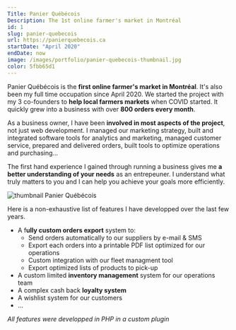 ```yaml
---
Title: Panier Québécois
Description: The 1st online farmer's market in Montréal
id: 1
slug: panier-quebecois
url: https://panierquebecois.ca
startDate: "April 2020"
endDate: now
image: /images/portfolio/panier-quebecois-thumbnail.jpg
color: 5fbb65d1
---
```


Panier Québécois is the **first online farmer's market in Montréal**. It's also been my full time occupation since April 2020. We started the project with my 3 co-founders to **help local farmers markets** when COVID started. It quickly grew into a business with over **800 orders every month**.

As a business owner, I have been **involved in most aspects of the project**, not just web development. I managed our marketing strategy, built and integrated software tools for analytics and marketing, managed customer service, prepared and delivered orders, built tools to optimize operations and purchasing...

The first hand experience I gained through running a business gives me **a better understanding of your needs** as an entrepeuner. I understand what truly matters to you and I can help you achieve your goals more efficiently.

![thumbnail Panier Québécois](/images/portfolio/panier-quebecois-thumbnail.jpg)

Here is a non-exhaustive list of features I have developped over the last few years.
- A f**ully custom orders export** system to:
  - Send orders automatically to our suppliers by e-mail & SMS
  - Export each orders into a printable PDF list optimized for our operations
  - Custom integration with our fleet managment tool 
  - Export optimized lists of products to pick-up
- A custom limited **inventory management** system for our operations team
- A complex cash back **loyalty system**
- A wishlist system for our customers
- ...  

*All features were developped in PHP in a custom plugin*